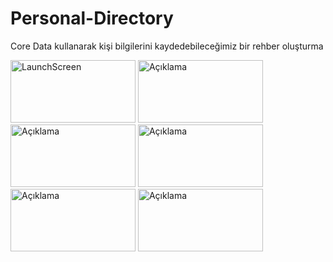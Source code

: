 # Personal-Directory
Core Data kullanarak kişi bilgilerini kaydedebileceğimiz bir rehber oluşturma


<img src="https://github.com/gamzeakyuz/Personal-Directory/assets/95036569/e8e3c5e6-7684-4f41-9cc3-f12383ccc029" alt="LaunchScreen" width="200" height="100">
<img src="https://github.com/gamzeakyuz/Personal-Directory/assets/95036569/d1a1ea19-0373-4696-a137-be9dbe777c4d" alt="Açıklama" width="200" height="100">
<img src="https://github.com/gamzeakyuz/Personal-Directory/assets/95036569/80248153-76e6-4d3d-bcd7-520cdbe51e41" alt="Açıklama" width="200" height="100">
<img src="https://github.com/gamzeakyuz/Personal-Directory/assets/95036569/937e6cf4-6b2b-44bf-8ca0-3398feed39ef" alt="Açıklama" width="200" height="100">
<img src="https://github.com/gamzeakyuz/Personal-Directory/assets/95036569/29833464-7ec8-4436-9b73-4ba2f26dcac2" alt="Açıklama" width="200" height="100">
<img src="https://github.com/gamzeakyuz/Personal-Directory/assets/95036569/a3f29aa6-a36f-478b-bbe1-9eb7e255262c" alt="Açıklama" width="200" height="100">
